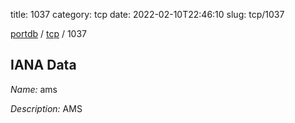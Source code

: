 title: 1037
category: tcp
date: 2022-02-10T22:46:10
slug: tcp/1037

[portdb](/) / [tcp](/category/tcp.html) / 1037


## IANA Data

_Name:_ ams

_Description:_ AMS

